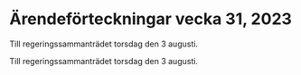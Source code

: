 # Ärendeförteckningar vecka 31, 2023

Till regeringssammanträdet torsdag den 3 augusti.

Till regeringssammanträdet torsdag den 3 augusti.

